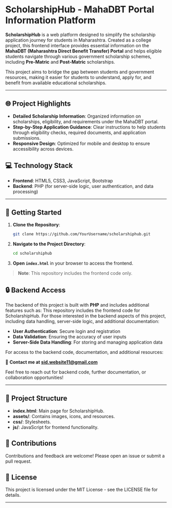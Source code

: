 # ScholarshipHub - MahaDBT Portal Information Platform

**ScholarshipHub** is a web platform designed to simplify the scholarship application journey for students in Maharashtra. Created as a college project, this frontend interface provides essential information on the **MahaDBT (Maharashtra Direct Benefit Transfer) Portal** and helps eligible students navigate through various government scholarship schemes, including **Pre-Matric** and **Post-Matric** scholarships.

This project aims to bridge the gap between students and government resources, making it easier for students to understand, apply for, and benefit from available educational scholarships.

---

## 🌐 Project Highlights
- **Detailed Scholarship Information**: Organized information on scholarships, eligibility, and requirements under the MahaDBT portal.
- **Step-by-Step Application Guidance**: Clear instructions to help students through eligibility checks, required documents, and application submissions.
- **Responsive Design**: Optimized for mobile and desktop to ensure accessibility across devices.

## 💻 Technology Stack
- **Frontend**: HTML5, CSS3, JavaScript, Bootstrap
- **Backend**: PHP (for server-side logic, user authentication, and data processing)

---

## 🚀 Getting Started
1. **Clone the Repository**:
   ```bash
   git clone https://github.com/YourUsername/scholarshiphub.git
   ```
2. **Navigate to the Project Directory**:
   ```bash
   cd scholarshiphub
   ```
3. **Open `index.html`** in your browser to access the frontend.

> **Note**: This repository includes the frontend code only.

## 🔒 Backend Access
The backend of this project is built with **PHP** and includes additional features such as:
This repository includes the frontend code for ScholarshipHub. For those interested in the backend aspects of this project, including data handling, server-side logic, and additional documentation:
- **User Authentication**: Secure login and registration
- **Data Validation**: Ensuring the accuracy of user inputs
- **Server-Side Data Handling**: For storing and managing application data

For access to the backend code, documentation, and additional resources:

📧 **Contact me at [sid.website11@gmail.com](mailto:sid.website11@gmail.com)**

Feel free to reach out for backend code, further documentation, or collaboration opportunities!

---

## 📂 Project Structure
- **index.html**: Main page for ScholarshipHub.
- **assets/**: Contains images, icons, and resources.
- **css/**: Stylesheets.
- **js/**: JavaScript for frontend functionality.

## 🤝 Contributions
Contributions and feedback are welcome! Please open an issue or submit a pull request.

## 📜 License
This project is licensed under the MIT License - see the LICENSE file for details.

---
